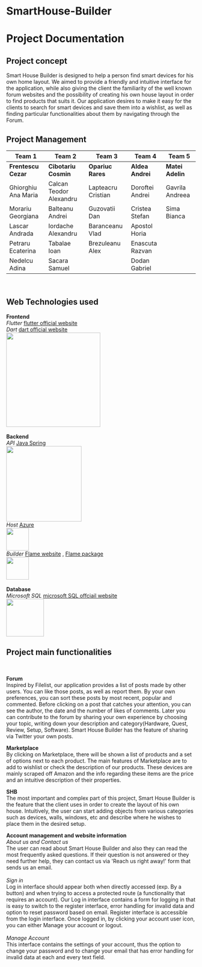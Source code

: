 # SmartHouse-Builder
# Project Documentation

## Project concept
Smart House Builder is designed to help a person find smart devices for his own home layout. We aimed to provide a friendly and intuitive interface for the application, while also giving the client the familiarity of the well known forum websites and the possibility of creating his own house layout in order to find products that suits it.
Our application desires to make it easy for the clients to search for smart devices and save them into a wishlist, as well as finding particular functionalities about them by navigating through the Forum.
<br />

## Project Management
| Team 1              | Team 2                  | Team 3             | Team 4           | Team 5           |
|---------------------|-------------------------|--------------------|------------------|------------------|
| **Frentescu Cezar** | **Cibotariu Cosmin**    | **Opariuc Rares**  | **Aldea Andrei** | **Matei Adelin** |
| Ghiorghiu Ana Maria | Calcan Teodor Alexandru | Lapteacru Cristian | Doroftei Andrei  | Gavrila Andreea  |
| Morariu Georgiana   | Balteanu Andrei         | Guzovatii Dan      | Cristea Stefan   | Sima Bianca      |
| Lascar Andrada      | Iordache Alexandru      | Baranceanu Vlad    | Apostol Horia    |                  |
| Petraru Ecaterina   | Tabalae Ioan            | Brezuleanu Alex    | Enascuta Razvan  |                  |
|  Nedelcu Adina      | Sacara Samuel           |                    | Dodan Gabriel    |                  |
<br />

## Web Technologies used <br />
**Frontend**<br />
_Flutter_ [flutter official website](https://flutter.dev/)<br />
_Dart_ [dart official website](https://dart.dev/)<br />
<img src="https://i.ibb.co/zS6rpqb/Layer-1.png" width="250"/>
<br />
<br />
**Backend**<br />
_API_ [Java Spring](https://spring.io/)<br />
<img src="https://upload.wikimedia.org/wikipedia/commons/thumb/4/44/Spring_Framework_Logo_2018.svg/1280px-Spring_Framework_Logo_2018.svg.png" width = "200"> <br />
_Host_ [Azure](https://azure.microsoft.com/en-us/)<br />
<img src="https://swimburger.net/media/ppnn3pcl/azure.png" width="60"/> <br/>
_Builder_ [Flame website](https://flame-engine.org/) , [Flame package](https://pub.dev/packages/flame) <br />
<img src="https://avatars.githubusercontent.com/u/47222401?s=280&v=4" width="60"/> <br/>
<br />
**Database** <br />
_Microsoft SQL_ [microsoft SQL offciail website](https://www.microsoft.com/en-us/sql-server ) <br />
<img src="https://brandslogos.com/wp-content/uploads/thumbs/microsoft-sql-server-logo-vector.svg" width="100"/> <br/>

## Project main functionalities
<br />

**Forum** <br />
Inspired by Filelist, our application provides a list of posts made by other users. You can like those posts, as well as report them. By your own preferences, you can sort these posts by most recent, popular and commented. Before clicking on a post that catches your attention, you can see the author, the date and the number of likes of comments. Later you can contribute to the forum by sharing your own experience by choosing your topic, writing down your description and category(Hardware, Quest, Review, Setup, Software). Smart House Builder has the feature of sharing via Twitter your own posts.

**Marketplace** <br />
By clicking on Marketplace, there will be shown a list of products and a set of options next to each product. The main features of Marketplace are to add to wishlist or check the description of our products. These devices are mainly scraped off Amazon and the info regarding these items are the price and an intuitive description of their properties.

**SHB** <br />
The most important and complex part of this project, Smart House Builder is the feature that the client uses in order to create the layout of his own house. Intuitively, the user can start adding objects from various categories such as devices, walls, windows, etc and describe where he wishes to place them in the desired setup.

**Account management and website information** <br />
_About us and Contact us_ <br />
The user can read about Smart House Builder and also they can read the most frequently asked questions. If their question is not answered or they need further help, they can contact us via 'Reach us right away!' form that sends us an email. <br />
<br />
_Sign in_  <br />
Log in interface should appear both when directly accessed (exp. By a button) and when trying to access a protected route (a functionality that requires an account). Our Log in interface contains a form for logging in that is easy to switch to the register interface, error handling for invalid data and option to reset password based on email. Register interface is accessible from the login interface. Once logged in, by clicking your account user icon, you can either Manage your account or logout.  <br />
<br />
_Manage Account_ <br />
This interface contains the settings of your account, thus the option to change your password and to change your email that has error handling for invalid data at each and every text field. <br />